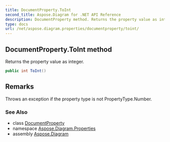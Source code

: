 ```yaml
---
title: DocumentProperty.ToInt
second_title: Aspose.Diagram for .NET API Reference
description: DocumentProperty method. Returns the property value as integer
type: docs
url: /net/aspose.diagram.properties/documentproperty/toint/
---
```

## DocumentProperty.ToInt method

Returns the property value as integer.

```csharp
public int ToInt()
```

## Remarks

Throws an exception if the property type is not PropertyType.Number.

### See Also

* class [DocumentProperty](../)
* namespace [Aspose.Diagram.Properties](../../documentproperty/)
* assembly [Aspose.Diagram](../../../)


